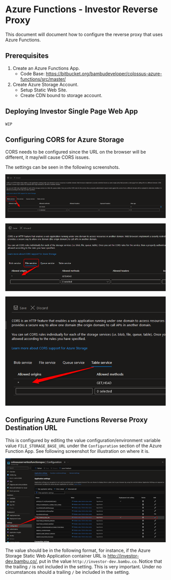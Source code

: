 # Azure Functions - Investor Reverse Proxy

This document will document how to configure the reverse proxy that uses Azure Functions.

## Prerequisites

1. Create an Azure Functions App.
   - Code Base: https://bitbucket.org/bambudeveloper/colossus-azure-functions/src/master/
2. Create Azure Storage Account.
   - Setup Static Web Site.
   - Create CDN bound to storage account.

## Deploying Investor Single Page Web App

`WIP`

## Configuring CORS for Azure Storage

CORS needs to be configured since the URL on the browser will be different, it may/will cause CORS issues.

The settings can be seen in the following screenshots.

![Blob Service CORS Settings](assets/blob-service-cors-settings.png)

![File Service CORS Settings](assets/file-service-cors-settings.png)

![Table Service CORS Settings](assets/table-service-cors-settings.png)

## Configuring Azure Functions Reverse Proxy Destination URL

This is configured by editing the value configuration/environment variable value `FILE_STORAGE_BASE_URL` under the `Configuration` section of the Azure Function App.
See following screenshot for illustration on where it is.

![Azure Functions App Configuration Section](assets/azure-functions-app-configuration-section.png)

The value should be in the following format, for instance, if the Azure Storage Static Web Application container URL is http://investor-dev.bambu.co/,
put in the value `http://investor-dev.bambu.co`. 
Notice that the trailing `/` is not included in the setting. This is very important.
Under no circumstances should a trailing `/` be included in the setting.
